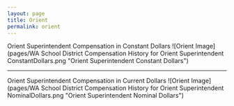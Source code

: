 ```yaml
---
layout: page
title: Orient
permalink: orient
---
```



Orient Superintendent Compensation in Constant Dollars
![Orient Image](pages/WA School District Compensation History for Orient Superintendent ConstantDollars.png "Orient Superintendent Constant Dollars")
___

Orient Superintendent Compensation in Current Dollars
![Orient Image](pages/WA School District Compensation History for Orient Superintendent NominalDollars.png "Orient Superintendent Nominal Dollars")